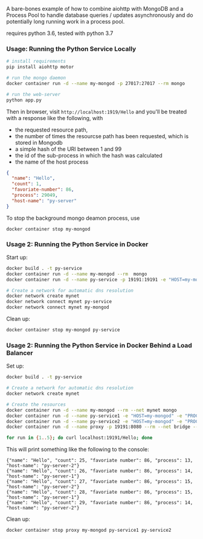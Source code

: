 A bare-bones example of how to combine aiohttp with MongoDB and a Process Pool
to handle database queries / updates asynchronously and do potentially long
running work in a process pool.

requires python 3.6, tested with python 3.7

### Usage: Running the Python Service Locally

```bash
# install requirements
pip install aiohttp motor

# run the mongo daemon
docker container run -d --name my-mongod -p 27017:27017 --rm mongo

# run the web-server
python app.py
```

Then in browser, visit `http://localhost:1919/Hello` and you'll be treated with
a response like the following, with 
* the requested resource path, 
* the number of times the resourcse path has been requested, which is stored in Mongodb
* a simple hash of the URI between 1 and 99
* the id of the sub-process in which the hash was calculated
* the name of the host process


```json
{
  "name": "Hello",
  "count": 1,
  "favoriate-number": 86,
  "process": 29049,
  "host-name": "py-server"
}
```

To stop the background mongo deamon process, use

```
docker container stop my-mongod
```


### Usage 2: Running the Python Service in Docker

Start up:

```bash
docker build . -t py-service
docker container run -d --name my-mongod --rm  mongo
docker container run -d --name py-service -p 19191:19191 -e "HOST=my-mongod" -e "PROCESS_COUNT=2" --rm py-service

# Create a network for automatic dns resolution
docker network create mynet
docker network connect mynet py-service
docker network connect mynet my-mongod
```

Clean up:

```bash
docker container stop my-mongod py-service
```

### Usage 2: Running the Python Service in Docker Behind a Load Balancer

Set up:

```bash
docker build . -t py-service

# Create a network for automatic dns resolution
docker network create mynet

# Create the resources
docker container run -d --name my-mongod --rm --net mynet mongo
docker container run -d --name py-service1 -e "HOST=my-mongod" -e "PROCESS_COUNT=3" -e "NAME=py-server-1" --rm --net mynet py-service
docker container run -d --name py-service2 -e "HOST=my-mongod" -e "PROCESS_COUNT=3" -e "NAME=py-server-2" --rm --net mynet py-service
docker container run -d --name proxy -p 19191:8080 --rm --net bridge --net mynet -v $(pwd):/etc/nginx:ro nginx

for run in {1..5}; do curl localhost:19191/Hello; done
```

This will print something like the following to the console:

```
{"name": "Hello", "count": 25, "favoriate number": 86, "process": 13, "host-name": "py-server-2"}
{"name": "Hello", "count": 26, "favoriate number": 86, "process": 14, "host-name": "py-server-1"}
{"name": "Hello", "count": 27, "favoriate number": 86, "process": 15, "host-name": "py-server-2"}
{"name": "Hello", "count": 28, "favoriate number": 86, "process": 15, "host-name": "py-server-1"}
{"name": "Hello", "count": 29, "favoriate number": 86, "process": 14, "host-name": "py-server-2"}
```

Clean up:
```bash
docker container stop proxy my-mongod py-service1 py-service2
```


